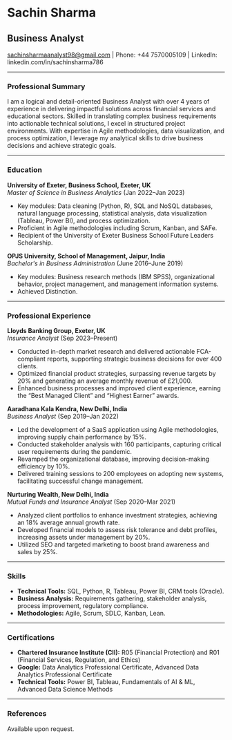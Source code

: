 # Sachin Sharma
## Business Analyst  
sachinsharmaanalyst98@gmail.com | Phone: +44 7570005109 | LinkedIn: linkedin.com/in/sachinsharma786

---

### **Professional Summary**  
I am a logical and detail-oriented Business Analyst with over 4 years of experience in delivering impactful solutions across financial services and educational sectors. Skilled in translating complex business requirements into actionable technical solutions, I excel in structured project environments. With expertise in Agile methodologies, data visualization, and process optimization, I leverage my analytical skills to drive business decisions and achieve strategic goals.

---

### **Education**  

**University of Exeter, Business School, Exeter, UK**  
*Master of Science in Business Analytics* (Jan 2022–Jan 2023)  
- Key modules: Data cleaning (Python, R), SQL and NoSQL databases, natural language processing, statistical analysis, data visualization (Tableau, Power BI), and process optimization.  
- Proficient in Agile methodologies including Scrum, Kanban, and SAFe.  
- Recipient of the University of Exeter Business School Future Leaders Scholarship.  

**OPJS University, School of Management, Jaipur, India**  
*Bachelor's in Business Administration* (June 2016–June 2019)  
- Key modules: Business research methods (IBM SPSS), organizational behavior, project management, and management information systems.  
- Achieved Distinction.  

---

### **Professional Experience**  

**Lloyds Banking Group, Exeter, UK**  
*Insurance Analyst* (Sep 2023–Present)  
- Conducted in-depth market research and delivered actionable FCA-compliant reports, supporting strategic business decisions for over 400 clients.  
- Optimized financial product strategies, surpassing revenue targets by 20% and generating an average monthly revenue of £21,000.  
- Enhanced business processes and improved client experience, earning the “Best Managed Client” and “Highest Earner” awards.  

**Aaradhana Kala Kendra, New Delhi, India**  
*Business Analyst* (Sep 2019–Jan 2022)  
- Led the development of a SaaS application using Agile methodologies, improving supply chain performance by 15%.  
- Conducted stakeholder analysis with 160 participants, capturing critical user requirements during the pandemic.  
- Revamped the organizational database, improving decision-making efficiency by 10%.  
- Delivered training sessions to 200 employees on adopting new systems, facilitating successful change management.  

**Nurturing Wealth, New Delhi, India**  
*Mutual Funds and Insurance Analyst* (Sep 2020–Mar 2021)  
- Analyzed client portfolios to enhance investment strategies, achieving an 18% average annual growth rate.  
- Developed financial models to assess risk tolerance and debt profiles, increasing assets under management by 20%.  
- Utilized SEO and targeted marketing to boost brand awareness and sales by 25%.  

---

### **Skills**  

- **Technical Tools:** SQL, Python, R, Tableau, Power BI, CRM tools (Oracle).  
- **Business Analysis:** Requirements gathering, stakeholder analysis, process improvement, regulatory compliance.  
- **Methodologies:** Agile, Scrum, SDLC, Kanban, Lean.  

---

### **Certifications**  

- **Chartered Insurance Institute (CII):** R05 (Financial Protection) and R01 (Financial Services, Regulation, and Ethics)  
- **Google:** Data Analytics Professional Certificate, Advanced Data Analytics Professional Certificate  
- **Technical Tools:** Power BI, Tableau, Fundamentals of AI & ML, Advanced Data Science Methods  

---

### **References**  
Available upon request.

